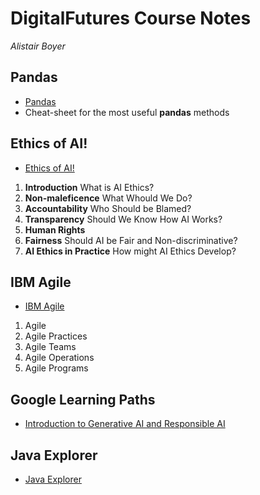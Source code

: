 # DigitalFutures Course Notes
_Alistair Boyer_


## Pandas
- <a href="Pandas.md">Pandas</a>
- Cheat-sheet for the most useful __pandas__ methods


## Ethics of AI!
- <a href="Ethics_of_AI.md">Ethics of AI!</a>
1. __Introduction__ What is AI Ethics?
1. __Non-maleficence__ What Whould We Do?
1. __Accountability__ Who Should be Blamed?
1. __Transparency__ Should We Know How AI Works?
1. __Human Rights__
1. __Fairness__ Should AI be Fair and Non-discriminative?
1. __AI Ethics in Practice__ How might AI Ethics Develop?


## IBM Agile
- <a href="IBM_Agile.md">IBM Agile</a>
1. Agile
1. Agile Practices
1. Agile Teams
1. Agile Operations
1. Agile Programs

## Google Learning Paths
- <a href="Google_Generative_AI.md">Introduction to Generative AI and Responsible AI</a>

## Java Explorer
- <a href="Java_Explorer.md">Java Explorer</a>
